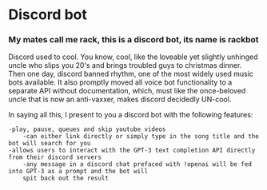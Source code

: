 # Discord bot

### My mates call me rack, this is a discord bot, its name is rackbot

Discord used to cool. You know, cool, like the loveable yet slightly unhinged uncle who slips you 20's and brings troubled guys to christmas dinner. Then one day, discord banned rhythm, one of the most widely used music bots available. It also promptly moved all voice bot functionality to a separate API without documentation, which, must like the once-beloved uncle that is now an anti-vaxxer, makes discord decidedly UN-cool.

In saying all this, I present to you a discord bot with the following features:

 	-play, pause, queues and skip youtube videos 
 		-can either link directly or simply type in the song title and the bot will search for you
  	-allows users to interact with the GPT-3 text completion API directly from their discord servers
      	-any message in a discord chat prefaced with !openai will be fed into GPT-3 as a prompt and the bot will 
      	spit back out the result
